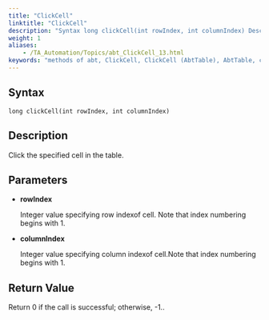 ```yaml
--- 
title: "ClickCell"
linktitle: "ClickCell"
description: "Syntax long clickCell(int rowIndex, int columnIndex) Description Click the specified cell in the table. Parameters rowIndex Integer value specifying row index of cell. Note that index numbering begins ..."
weight: 1
aliases: 
    - /TA_Automation/Topics/abt_ClickCell_13.html
keywords: "methods of abt, ClickCell, ClickCell (AbtTable), AbtTable, clickcell, abttable clickcell, click cell in table, mouse click table cell"
---
```


## Syntax

`long clickCell(int rowIndex, int columnIndex)`

## Description  

Click the specified cell in the table.

## Parameters  

-   **rowIndex**

    Integer value specifying row indexof cell. Note that index numbering begins with 1.

-   **columnIndex**

    Integer value specifying column indexof cell.Note that index numbering begins with 1.


## Return Value

Return 0 if the call is successful; otherwise, -1..



